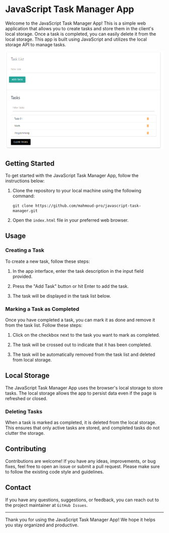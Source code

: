 # JavaScript Task Manager App

Welcome to the JavaScript Task Manager App! This is a simple web application that allows you to create tasks and store them in the client's local storage. Once a task is completed, you can easily delete it from the local storage. This app is built using JavaScript and utilizes the local storage API to manage tasks.

![Task Manager App](./img/back.PNG "Task Manager App Screenshot")


## Getting Started

To get started with the JavaScript Task Manager App, follow the instructions below:

1. Clone the repository to your local machine using the following command:
   ```
   git clone https://github.com/mahmoud-pro/javascript-task-manager.git
   ```

2. Open the `index.html` file in your preferred web browser.

## Usage

### Creating a Task

To create a new task, follow these steps:

1. In the app interface, enter the task description in the input field provided.

2. Press the "Add Task" button or hit Enter to add the task.

3. The task will be displayed in the task list below.

### Marking a Task as Completed

Once you have completed a task, you can mark it as done and remove it from the task list. Follow these steps:

1. Click on the checkbox next to the task you want to mark as completed.

2. The task will be crossed out to indicate that it has been completed.

3. The task will be automatically removed from the task list and deleted from local storage.

## Local Storage

The JavaScript Task Manager App uses the browser's local storage to store tasks. The local storage allows the app to persist data even if the page is refreshed or closed.


### Deleting Tasks

When a task is marked as completed, it is deleted from the local storage. This ensures that only active tasks are stored, and completed tasks do not clutter the storage.

## Contributing

Contributions are welcome! If you have any ideas, improvements, or bug fixes, feel free to open an issue or submit a pull request. Please make sure to follow the existing code style and guidelines.

## Contact

If you have any questions, suggestions, or feedback, you can reach out to the project maintainer at `GitHub Issues`.

---

Thank you for using the JavaScript Task Manager App! We hope it helps you stay organized and productive.